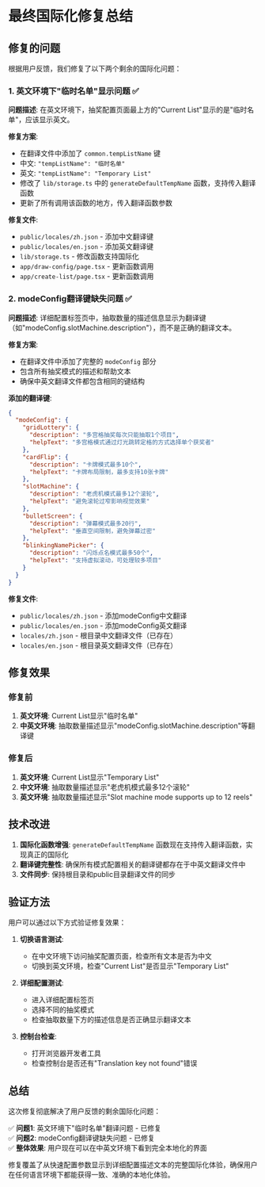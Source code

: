 # 最终国际化修复总结

## 修复的问题

根据用户反馈，我们修复了以下两个剩余的国际化问题：

### 1. 英文环境下"临时名单"显示问题 ✅

**问题描述**: 在英文环境下，抽奖配置页面最上方的"Current List"显示的是"临时名单"，应该显示英文。

**修复方案**:
- 在翻译文件中添加了 `common.tempListName` 键
- 中文: `"tempListName": "临时名单"`
- 英文: `"tempListName": "Temporary List"`
- 修改了 `lib/storage.ts` 中的 `generateDefaultTempName` 函数，支持传入翻译函数
- 更新了所有调用该函数的地方，传入翻译函数参数

**修复文件**:
- `public/locales/zh.json` - 添加中文翻译键
- `public/locales/en.json` - 添加英文翻译键
- `lib/storage.ts` - 修改函数支持国际化
- `app/draw-config/page.tsx` - 更新函数调用
- `app/create-list/page.tsx` - 更新函数调用

### 2. modeConfig翻译键缺失问题 ✅

**问题描述**: 详细配置标签页中，抽取数量的描述信息显示为翻译键（如"modeConfig.slotMachine.description"），而不是正确的翻译文本。

**修复方案**:
- 在翻译文件中添加了完整的 `modeConfig` 部分
- 包含所有抽奖模式的描述和帮助文本
- 确保中英文翻译文件都包含相同的键结构

**添加的翻译键**:
```json
{
  "modeConfig": {
    "gridLottery": {
      "description": "多宫格抽奖每次只能抽取1个项目",
      "helpText": "多宫格模式通过灯光跳转定格的方式选择单个获奖者"
    },
    "cardFlip": {
      "description": "卡牌模式最多10个",
      "helpText": "卡牌布局限制，最多支持10张卡牌"
    },
    "slotMachine": {
      "description": "老虎机模式最多12个滚轮",
      "helpText": "避免滚轮过窄影响视觉效果"
    },
    "bulletScreen": {
      "description": "弹幕模式最多20行",
      "helpText": "垂直空间限制，避免弹幕过密"
    },
    "blinkingNamePicker": {
      "description": "闪烁点名模式最多50个",
      "helpText": "支持虚拟滚动，可处理较多项目"
    }
  }
}
```

**修复文件**:
- `public/locales/zh.json` - 添加modeConfig中文翻译
- `public/locales/en.json` - 添加modeConfig英文翻译
- `locales/zh.json` - 根目录中文翻译文件（已存在）
- `locales/en.json` - 根目录英文翻译文件（已存在）

## 修复效果

### 修复前
1. **英文环境**: Current List显示"临时名单"
2. **中英文环境**: 抽取数量描述显示"modeConfig.slotMachine.description"等翻译键

### 修复后
1. **英文环境**: Current List显示"Temporary List"
2. **中文环境**: 抽取数量描述显示"老虎机模式最多12个滚轮"
3. **英文环境**: 抽取数量描述显示"Slot machine mode supports up to 12 reels"

## 技术改进

1. **国际化函数增强**: `generateDefaultTempName` 函数现在支持传入翻译函数，实现真正的国际化
2. **翻译键完整性**: 确保所有模式配置相关的翻译键都存在于中英文翻译文件中
3. **文件同步**: 保持根目录和public目录翻译文件的同步

## 验证方法

用户可以通过以下方式验证修复效果：

1. **切换语言测试**:
   - 在中文环境下访问抽奖配置页面，检查所有文本是否为中文
   - 切换到英文环境，检查"Current List"是否显示"Temporary List"

2. **详细配置测试**:
   - 进入详细配置标签页
   - 选择不同的抽奖模式
   - 检查抽取数量下方的描述信息是否正确显示翻译文本

3. **控制台检查**:
   - 打开浏览器开发者工具
   - 检查控制台是否还有"Translation key not found"错误

## 总结

这次修复彻底解决了用户反馈的剩余国际化问题：

✅ **问题1**: 英文环境下"临时名单"翻译问题 - 已修复  
✅ **问题2**: modeConfig翻译键缺失问题 - 已修复  
✅ **整体效果**: 用户现在可以在中英文环境下看到完全本地化的界面  

修复覆盖了从快速配置参数显示到详细配置描述文本的完整国际化体验，确保用户在任何语言环境下都能获得一致、准确的本地化体验。